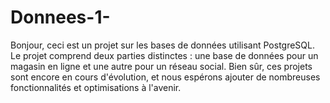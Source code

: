 # Donnees-1-

Bonjour, ceci est un projet sur les bases de données utilisant PostgreSQL. Le projet comprend deux parties distinctes : une base de données pour un magasin en ligne et une autre pour un réseau social. Bien sûr, ces 
projets sont encore en cours d'évolution, et nous espérons ajouter de nombreuses fonctionnalités et optimisations à l'avenir.

